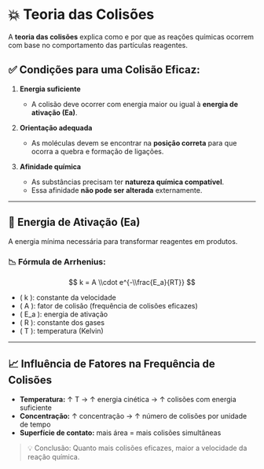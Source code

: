 
# 💥 Teoria das Colisões

A **teoria das colisões** explica como e por que as reações químicas ocorrem com base no comportamento das partículas reagentes.

## ✅ Condições para uma Colisão Eficaz:

1. **Energia suficiente**
   - A colisão deve ocorrer com energia maior ou igual à **energia de ativação (Ea)**.

2. **Orientação adequada**
   - As moléculas devem se encontrar na **posição correta** para que ocorra a quebra e formação de ligações.

3. **Afinidade química**
   - As substâncias precisam ter **natureza química compatível**.
   - Essa afinidade **não pode ser alterada** externamente.

---

## 🔺 Energia de Ativação (Ea)

A energia mínima necessária para transformar reagentes em produtos.

### 📉 Fórmula de Arrhenius:

$$
k = A \\cdot e^{-\\frac{E_a}{RT}}
$$

- \( k \): constante da velocidade
- \( A \): fator de colisão (frequência de colisões eficazes)
- \( E_a \): energia de ativação
- \( R \): constante dos gases
- \( T \): temperatura (Kelvin)

---

## 📈 Influência de Fatores na Frequência de Colisões

- **Temperatura:** ↑ T → ↑ energia cinética → ↑ colisões com energia suficiente
- **Concentração:** ↑ concentração → ↑ número de colisões por unidade de tempo
- **Superfície de contato:** mais área = mais colisões simultâneas

> 💡 Conclusão: Quanto mais colisões eficazes, maior a velocidade da reação química.


